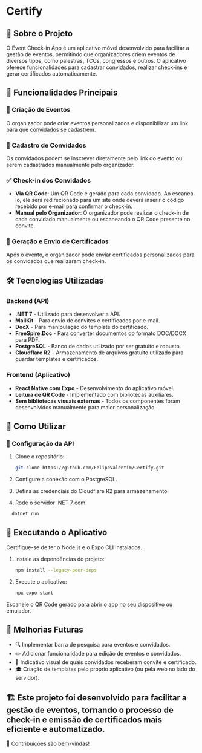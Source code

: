 # Certify

## 📌 Sobre o Projeto

O Event Check-in App é um aplicativo móvel desenvolvido para facilitar a gestão de eventos, permitindo que organizadores criem eventos de diversos tipos, como palestras, TCCs, congressos e outros. O aplicativo oferece funcionalidades para cadastrar convidados, realizar check-ins e gerar certificados automaticamente.

## 🚀 Funcionalidades Principais

### 📅 Criação de Eventos

O organizador pode criar eventos personalizados e disponibilizar um link para que convidados se cadastrem.

### 🙋 Cadastro de Convidados

Os convidados podem se inscrever diretamente pelo link do evento ou serem cadastrados manualmente pelo organizador.

### ✅ Check-in dos Convidados

- **Via QR Code**: Um QR Code é gerado para cada convidado. Ao escaneá-lo, ele será redirecionado para um site onde deverá inserir o código recebido por e-mail para confirmar o check-in.
- **Manual pelo Organizador**: O organizador pode realizar o check-in de cada convidado manualmente ou escaneando o QR Code presente no convite.

### 📜 Geração e Envio de Certificados

Após o evento, o organizador pode enviar certificados personalizados para os convidados que realizaram check-in.

## 🛠 Tecnologias Utilizadas

### Backend (API)

- **.NET 7** - Utilizado para desenvolver a API.
- **MailKit** - Para envio de convites e certificados por e-mail.
- **DocX** - Para manipulação do template do certificado.
- **FreeSpire.Doc** - Para converter documentos do formato DOC/DOCX para PDF.
- **PostgreSQL** - Banco de dados utilizado por ser gratuito e robusto.
- **Cloudflare R2** - Armazenamento de arquivos gratuito utilizado para guardar templates e certificados.

### Frontend (Aplicativo)

- **React Native com Expo** - Desenvolvimento do aplicativo móvel.
- **Leitura de QR Code** - Implementado com bibliotecas auxiliares.
- **Sem bibliotecas visuais externas** - Todos os componentes foram desenvolvidos manualmente para maior personalização.

## 📖 Como Utilizar

### 🎯 Configuração da API

1. Clone o repositório:
   ```bash
   git clone https://github.com/FelipeValentim/Certify.git
   ```
2. Configure a conexão com o PostgreSQL.

3. Defina as credenciais do Cloudflare R2 para armazenamento.

4. Rode o servidor .NET 7 com:

```bash
  dotnet run
```

## 📱 Executando o Aplicativo

Certifique-se de ter o Node.js e o Expo CLI instalados.

1. Instale as dependências do projeto:
   ```bash
   npm install --legacy-peer-deps
   ```
2. Execute o aplicativo:
   ```bash
   npx expo start
   ```

Escaneie o QR Code gerado para abrir o app no seu dispositivo ou emulador.

## 🔧 Melhorias Futuras

- 🔍 Implementar barra de pesquisa para eventos e convidados.
- ✏️ Adicionar funcionalidade para edição de eventos e convidados.
- 📩 Indicativo visual de quais convidados receberam convite e certificado.
- 🎓 Criação de templates pelo próprio aplicativo (ou pela web no lado do servidor).

## 🏗️ Este projeto foi desenvolvido para facilitar a gestão de eventos, tornando o processo de check-in e emissão de certificados mais eficiente e automatizado.

🚀 Contribuições são bem-vindas!
